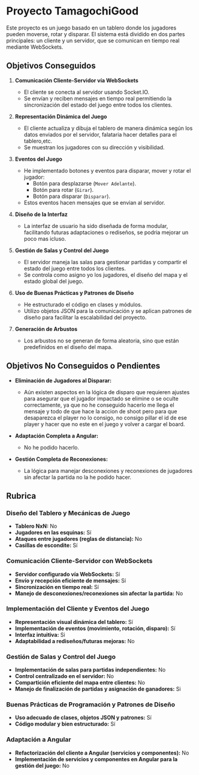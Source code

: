 # Proyecto TamagochiGood

Este proyecto es un juego basado en un tablero donde los jugadores pueden moverse, rotar y disparar. El sistema está dividido en dos partes principales: un cliente y un servidor, que se comunican en tiempo real mediante WebSockets.

## Objetivos Conseguidos

1. **Comunicación Cliente-Servidor vía WebSockets**  
   - El cliente se conecta al servidor usando Socket.IO.
   - Se envían y reciben mensajes en tiempo real permitiendo la sincronización del estado del juego entre todos los clientes.

2. **Representación Dinámica del Juego**  
   - El cliente actualiza y dibuja el tablero de manera dinámica según los datos enviados por el servidor, falataria hacer detalles para el tablero,etc.
   - Se muestran los jugadores con su dirección y visibilidad.

3. **Eventos del Juego**  
   - He implementado botones y eventos para disparar, mover y rotar el jugador:
     - Botón para desplazarse (`Mover Adelante`).
     - Botón para rotar (`Girar`).
     - Botón para disparar (`Disparar`).
   - Estos eventos hacen mensajes que se envian al servidor.

4. **Diseño de la Interfaz**  
   - La interfaz de usuario ha sido diseñada de forma modular, facilitando futuras adaptaciones o rediseños, se podria mejorar un poco mas icluso.

5. **Gestión de Salas y Control del Juego**  
   - El servidor maneja las salas para gestionar partidas y compartir el estado del juego entre todos los clientes.
   - Se controla como asigno yo los jugadores, el diseño del mapa y el estado global del juego.

6. **Uso de Buenas Prácticas y Patrones de Diseño**  
   - He estructurado el código en clases y módulos.
   - Utilizo objetos JSON para la comunicación y se aplican patrones de diseño para facilitar la escalabilidad del proyecto.

7. **Generación de Arbustos**  
    - Los arbustos no se generan de forma aleatoria, sino que están predefinidos en el diseño del mapa.

## Objetivos No Conseguidos o Pendientes

- **Eliminación de Jugadores al Disparar:**  
  - Aún existen aspectos en la lógica de disparo que requieren ajustes para asegurar que el jugador impactado se elimine o se oculte correctamente, ya que no he conseguido hacerlo me llega el mensaje y todo de que hace la accion de shoot pero para que desaparezca el player no lo consigo, no consigo pillar el id de ese player y hacer que no este en el juego y volver a cargar el board.

- **Adaptación Completa a Angular:**  
  - No he podido hacerlo.

- **Gestión Completa de Reconexiones:**  
  - La lógica para manejar desconexiones y reconexiones de jugadores sin afectar la partida no la he podido hacer.

## Rubrica

### Diseño del Tablero y Mecánicas de Juego
- **Tablero NxN:** No
- **Jugadores en las esquinas:** Sí
- **Ataques entre jugadores (reglas de distancia):** No
- **Casillas de escondite:** Sí

### Comunicación Cliente-Servidor con WebSockets
- **Servidor configurado vía WebSockets:** Sí
- **Envío y recepción eficiente de mensajes:** Sí
- **Sincronización en tiempo real:** Sí
- **Manejo de desconexiones/reconexiones sin afectar la partida:** No

### Implementación del Cliente y Eventos del Juego
- **Representación visual dinámica del tablero:** Sí
- **Implementación de eventos (movimiento, rotación, disparo):** Sí
- **Interfaz intuitiva:** Si
- **Adaptabilidad a rediseños/futuras mejoras:** No

### Gestión de Salas y Control del Juego
- **Implementación de salas para partidas independientes:** No
- **Control centralizado en el servidor:** No
- **Compartición eficiente del mapa entre clientes:** No
- **Manejo de finalización de partidas y asignación de ganadores:** Si

### Buenas Prácticas de Programación y Patrones de Diseño
- **Uso adecuado de clases, objetos JSON y patrones:** Sí
- **Código modular y bien estructurado:** Sí

### Adaptación a Angular
- **Refactorización del cliente a Angular (servicios y componentes):** No
- **Implementación de servicios y componentes en Angular para la gestión del juego:** No